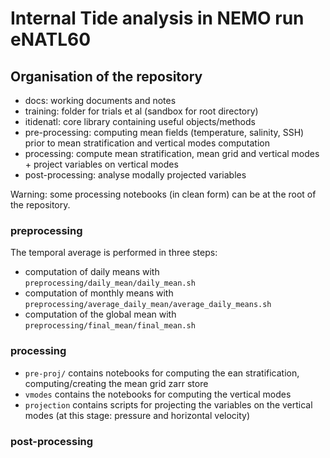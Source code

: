 # Internal Tide analysis in NEMO run eNATL60

## Organisation of the repository
* docs: working documents and notes
* training: folder for trials et al (sandbox for root directory)
* itidenatl: core library containing useful objects/methods
* pre-processing: computing mean fields (temperature, salinity, SSH) prior to mean stratification and vertical modes computation
* processing: compute mean stratification, mean grid and vertical modes + project variables on vertical modes
* post-processing: analyse modally projected variables

Warning: some processing notebooks (in clean form) can be at the root of the repository.

### preprocessing

The temporal average is performed in three steps:

- computation of daily means with `preprocessing/daily_mean/daily_mean.sh`
- computation of monthly means with `preprocessing/average_daily_mean/average_daily_means.sh`
- computation of the global mean with `preprocessing/final_mean/final_mean.sh`

### processing

 - `pre-proj/` contains notebooks for computing the ean stratification, computing/creating the mean grid zarr store 
 - `vmodes` contains the notebooks for computing the vertical modes
 -  `projection` contains scripts for projecting the variables on the vertical modes (at this stage: pressure and horizontal velocity)

### post-processing

